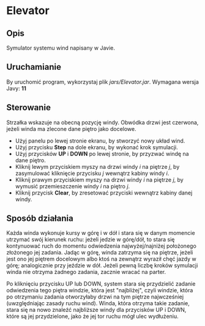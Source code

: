 # Elevator
## Opis
Symulator systemu wind napisany w Javie.
## Uruchamianie
By uruchomić program, wykorzystaj plik *jars/Elevator.jar*. Wymagana wersja Javy: **11**
## Sterowanie
Strzałka wskazuje na obecną pozycję windy. Obwódka drzwi jest czerwona, jeżeli winda ma zlecone dane piętro jako docelowe.
* Użyj panelu po lewej stronie ekranu, by stworzyć nowy układ wind.
* Użyj przycisku **Step** na dole ekranu, by wykonać krok symulacji.
* Użyj przycisków **UP** i **DOWN** po lewej stronie, by przyzwać windę na dane piętro.
* Kliknij lewym przyciskiem myszy na drzwi windy *i* na piętrze *j*, by zasymulować kliknięcie przycisku *j* wewnątrz kabiny windy *i*. 
* Kliknij prawym przyciskiem  myszy na drzwi windy *i* na piętrze *j*, by wymusić przemieszczenie windy *i* na piętro *j*.
* Kliknij przycisk **Clear**, by zresetować przyciski wewnątrz kabiny danej windy.
## Sposób działania
Każda winda wykonuje kursy w górę i w dół i stara się w danym momencie utrzymać swój kierunek ruchu: jeżeli jedzie w górę/dół, to stara się kontynuować ruch do momentu odwiedzenia najwyżej/najniżej położonego złożonego jej zadania. Jadąc w górę, winda zatrzyma się na piętrze, jeżeli jest ono jej piętrem docelowym albo ktoś na zewnątrz wyraził chęć jazdy w górę; analogicznie przy jeździe w dół. Jeżeli pewną liczbę kroków symulacji winda nie otrzyma żadnego zadania, zacznie wracać na parter.

Po kliknięciu przycisku UP lub DOWN, system stara się przydzielić zadanie odwiedzenia tego piętra windzie, która jest "najbliżej", czyli windzie, która po otrzymaniu zadania otworzyłaby drzwi na tym piętrze najwcześniej (uwzględniając zasady ruchu wind). Winda, która otrzyma takie zadanie, stara się na nowo znaleźć najbliższe windy dla przycisków UP i DOWN, które są jej przydzielone, jako że jej tor ruchu mógł ulec wydłużeniu.  
